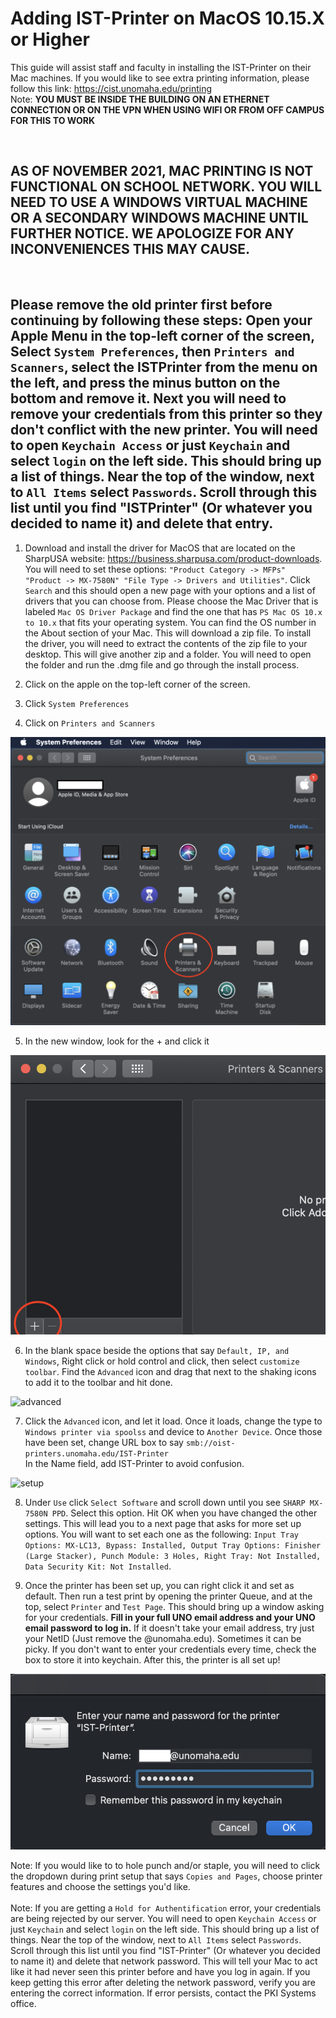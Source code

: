 # Adding IST-Printer on MacOS 10.15.X or Higher
This guide will assist staff and faculty in installing the IST-Printer on their Mac machines. If you would like to see extra printing information, please follow this link: https://cist.unomaha.edu/printing  
Note: **YOU MUST BE INSIDE THE BUILDING ON AN ETHERNET CONNECTION OR ON THE VPN WHEN USING WIFI OR FROM OFF CAMPUS FOR THIS TO WORK**
<br/>

<br/>

## AS OF NOVEMBER 2021, MAC PRINTING IS NOT FUNCTIONAL ON SCHOOL NETWORK. YOU WILL NEED TO USE A WINDOWS VIRTUAL MACHINE OR A SECONDARY WINDOWS MACHINE UNTIL FURTHER NOTICE. WE APOLOGIZE FOR ANY INCONVENIENCES THIS MAY CAUSE.

<br/>

## Please remove the old printer first before continuing by following these steps: Open your Apple Menu in the top-left corner of the screen, Select `System Preferences`, then `Printers and Scanners`, select the ISTPrinter from the menu on the left, and press the minus button on the bottom and remove it. Next you will need to remove your credentials from this printer so they don't conflict with the new printer. You will need to open `Keychain Access` or just `Keychain` and select `login` on the left side. This should bring up a list of things. Near the top of the window, next to `All Items` select `Passwords`. Scroll through this list until you find "ISTPrinter" (Or whatever you decided to name it) and delete that entry.

1. Download and install the driver for MacOS that are located on the SharpUSA website: https://business.sharpusa.com/product-downloads. You will need to set these options: `"Product Category -> MFPs" "Product -> MX-7580N" "File Type -> Drivers and Utilities"`. Click `Search` and this should open a new page with your options and a list of drivers that you can choose from. Please choose the Mac Driver that is labeled `Mac OS Driver Package` and find the one that has `PS Mac OS 10.x to 10.x` that fits your operating system. You can find the OS number in the About section of your Mac. This will download a zip file. To install the driver, you will need to extract the contents of the zip file to your desktop. This will give another zip and a folder. You will need to open the folder and run the .dmg file and go through the install process.

2. Click on the apple on the top-left corner of the screen.

3. Click `System Preferences`

4. Click on `Printers and Scanners`

![printers](pictures/printers.png)

5. In the new window, look for the + and click it

![add](pictures/add.png)

6. In the blank space beside the options that say `Default, IP, and Windows`, Right click or hold control and click, then select `customize toolbar`. Find the `Advanced` icon and drag that next to the shaking icons to add it to the toolbar and hit done. 

![advanced](http://g.recordit.co/yRqd8XTR3r.gif)

7. Click the `Advanced` icon, and let it load. Once it loads, change the type to `Windows printer via spoolss` and device to `Another Device`. Once those have been set, change URL box to say `smb://oist-printers.unomaha.edu/IST-Printer`   
In the Name field, add IST-Printer to avoid confusion. 


![setup](http://g.recordit.co/wDQyFD02Mn.gif)


8. Under `Use` click `Select Software` and scroll down until you see `SHARP MX-7580N PPD`. Select this option. Hit OK when you have changed the other settings. This will lead you to a next page that asks for more set up options. You will want to set each one as the following: `Input Tray Options: MX-LC13, Bypass: Installed, Output Tray Options: Finisher (Large Stacker), Punch Module: 3 Holes, Right Tray: Not Installed, Data Security Kit: Not Installed`.

9. Once the printer has been set up, you can right click it and set as default. Then run a test print by opening the printer Queue, and at the top, select `Printer` and `Test Page`. This should bring up a window asking for your credentials. **Fill in your full UNO email address and your UNO email password to log in.** If it doesn't take your email address, try just your NetID (Just remove the @unomaha.edu). Sometimes it can be picky. If you don't want to enter your credentials every time, check the box to store it into keychain. After this, the printer is all set up!

![login](pictures/loginPrinter.png)

Note: If you would like to to hole punch and/or staple, you will need to click the dropdown during print setup that says `Copies and Pages`, choose printer features and choose the settings you'd like. <br/> 
<br/>
Note: If you are getting a `Hold for Authentification` error, your credentials are being rejected by our server. You will need to open `Keychain Access` or just `Keychain` and select `login` on the left side. This should bring up a list of things. Near the top of the window, next to `All Items` select `Passwords`. Scroll through this list until you find "IST-Printer" (Or whatever you decided to name it) and delete that network password. This will tell your Mac to act like it had never seen this printer before and have you log in again. If you keep getting this error after deleting the network password, verify you are entering the correct information. If error persists, contact the PKI Systems office.
